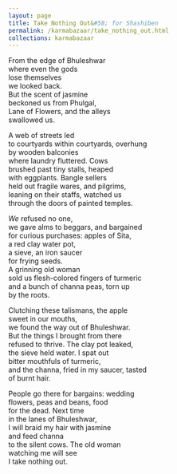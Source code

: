 ```yaml
---
layout: page
title: Take Nothing Out&#58; for Shashiben
permalink: /karmabazaar/take_nothing_out.html
collections: karmabazaar
---
```


<p>From the edge of Bhuleshwar <br>
where even the gods<br>
lose themselves<br>
we looked back.<br>
But the scent of jasmine<br>
beckoned us from Phulgal, <br>
Lane of Flowers, and the alleys <br>
swallowed us.</p>
<p>A web of streets led<br>
to courtyards within courtyards, overhung <br>
by wooden balconies<br>
where laundry fluttered. Cows<br>
brushed past tiny stalls, heaped<br>
with eggplants. Bangle sellers<br>
held out fragile wares, and pilgrims, <br>
leaning on their staffs, watched us<br>
through the doors of painted temples.</p>
<p><em>We </em>refused no one,<br>
we gave alms to beggars, and bargained <br>
for curious purchases: apples of Sita, <br>
a red clay water pot,<br>
a sieve, an iron saucer<br>
for frying seeds.<br>
A grinning old woman<br>
sold us flesh-colored fingers of turmeric <br>
and a bunch of channa peas, torn up <br>
by the roots.</p>
<p>Clutching these talismans, the apple <br>
sweet in our mouths,<br>
we found the way out of Bhuleshwar. <br>
But the things I brought from there <br>
refused to thrive. The clay pot leaked,<br>
the sieve held water. I spat out<br>
bitter mouthfuls of turmeric,<br>
and the channa, fried in my saucer, tasted <br>
of burnt hair.</p>
<p>People go there for bargains: wedding <br>
flowers, peas and beans, food<br>
for the dead. Next time<br>
in the lanes of Bhuleshwar,<br>
I will braid my hair with jasmine <br>
and feed channa<br>
to the silent cows. The old woman <br>
watching me will see<br>
I take nothing out.</p>